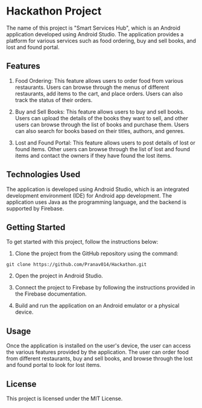 

# Hackathon Project

The name of this project is "Smart Services Hub", which is an Android application developed using Android Studio. The application provides a platform for various services such as food ordering, buy and sell books, and lost and found portal.

## Features

1. Food Ordering: This feature allows users to order food from various restaurants. Users can browse through the menus of different restaurants, add items to the cart, and place orders. Users can also track the status of their orders.

2. Buy and Sell Books: This feature allows users to buy and sell books. Users can upload the details of the books they want to sell, and other users can browse through the list of books and purchase them. Users can also search for books based on their titles, authors, and genres.

3. Lost and Found Portal: This feature allows users to post details of lost or found items. Other users can browse through the list of lost and found items and contact the owners if they have found the lost items.

## Technologies Used

The application is developed using Android Studio, which is an integrated development environment (IDE) for Android app development. The application uses Java as the programming language, and the backend is supported by Firebase.

## Getting Started

To get started with this project, follow the instructions below:

1. Clone the project from the GitHub repository using the command:

```
git clone https://github.com/Pranav014/Hackathon.git
```

2. Open the project in Android Studio.

3. Connect the project to Firebase by following the instructions provided in the Firebase documentation.

4. Build and run the application on an Android emulator or a physical device.

## Usage

Once the application is installed on the user's device, the user can access the various features provided by the application. The user can order food from different restaurants, buy and sell books, and browse through the lost and found portal to look for lost items.


## License

This project is licensed under the MIT License.
